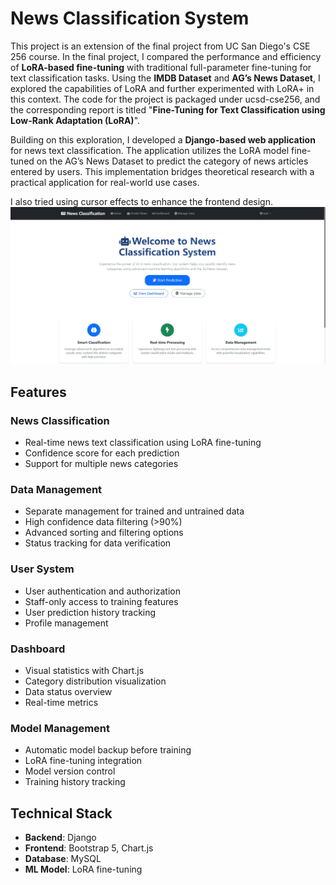 # News Classification System

This project is an extension of the final project from UC San Diego's CSE 256 course. In the final project, I compared the performance and efficiency of **LoRA-based fine-tuning** with traditional full-parameter fine-tuning for text classification tasks. Using the **IMDB Dataset** and **AG’s News Dataset**, I explored the capabilities of LoRA and further experimented with LoRA+ in this context. The code for the project is packaged under ucsd-cse256, and the corresponding report is titled "**Fine-Tuning for Text Classification using Low-Rank Adaptation (LoRA)**".

Building on this exploration, I developed a **Django-based web application** for news text classification. The application utilizes the LoRA model fine-tuned on the AG’s News Dataset to predict the category of news articles entered by users. This implementation bridges theoretical research with a practical application for real-world use cases.

I also tried using cursor effects to enhance the frontend design.
![Image text](https://github.com/Thrcle421/News-Classification-System/blob/master/img_file/home.png)

## Features

### News Classification
- Real-time news text classification using LoRA fine-tuning
- Confidence score for each prediction
- Support for multiple news categories

### Data Management
- Separate management for trained and untrained data
- High confidence data filtering (>90%)
- Advanced sorting and filtering options
- Status tracking for data verification

### User System
- User authentication and authorization
- Staff-only access to training features
- User prediction history tracking
- Profile management

### Dashboard
- Visual statistics with Chart.js
- Category distribution visualization
- Data status overview
- Real-time metrics

### Model Management
- Automatic model backup before training
- LoRA fine-tuning integration
- Model version control
- Training history tracking

## Technical Stack

- **Backend**: Django
- **Frontend**: Bootstrap 5, Chart.js
- **Database**: MySQL
- **ML Model**: LoRA fine-tuning

